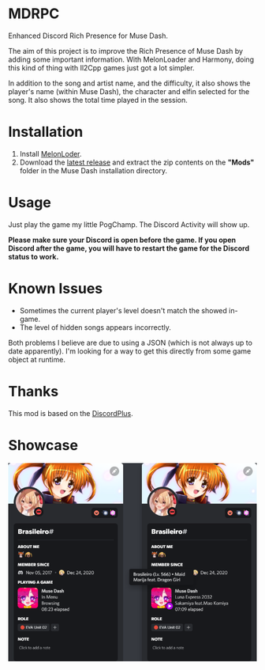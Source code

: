 # MDRPC
Enhanced Discord Rich Presence for Muse Dash.

The aim of this project is to improve the Rich Presence of Muse Dash by adding some important information. With MelonLoader and Harmony, doing this kind of thing with Il2Cpp games just got a lot simpler.

In addition to the song and artist name, and the difficulty, it also shows the player's name (within Muse Dash), the character and elfin selected for the song. It also shows the total time played in the session.

# Installation
1. Install [MelonLoder](https://github.com/LavaGang/MelonLoader).
2. Download the [latest release](https://github.com/Braasileiro/MDRPC/releases/latest) and extract the zip contents on the **"Mods"** folder in the Muse Dash installation directory.

# Usage
Just play the game my little PogChamp. The Discord Activity will show up.

**Please make sure your Discord is open before the game. If you open Discord after the game, you will have to restart the game for the Discord status to work.**

# Known Issues
* Sometimes the current player's level doesn't match the showed in-game.
* The level of hidden songs appears incorrectly.

Both problems I believe are due to using a JSON (which is not always up to date apparently). I'm looking for a way to get this directly from some game object at runtime.

# Thanks
This mod is based on the [DiscordPlus](https://github.com/mo10/DiscordPlus).

# Showcase
<p align="center">
  <img src="./Assets/preview.png">
</p>
